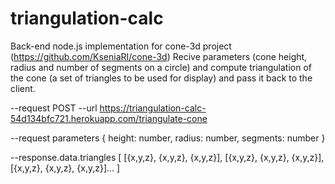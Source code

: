 # triangulation-calc

Back-end node.js implementation for cone-3d project (https://github.com/KseniaRI/cone-3d)
Recive parameters (cone height, radius and number of segments on a circle) and compute triangulation of the cone (a set of triangles to be used for display) and pass it back to the client.

--request POST
--url https://triangulation-calc-54d134bfc721.herokuapp.com/triangulate-cone

--request parameters
{
height: number,
radius: number,
segments: number
}

--response.data.triangles
[
[{x,y,z}, {x,y,z}, {x,y,z}],
[{x,y,z}, {x,y,z}, {x,y,z}],
[{x,y,z}, {x,y,z}, {x,y,z}]...
]
